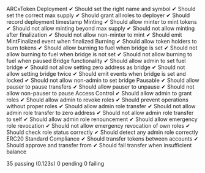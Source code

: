  ARCxToken
    Deployment
      ✔ Should set the right name and symbol
      ✔ Should set the correct max supply
      ✔ Should grant all roles to deployer
      ✔ Should record deployment timestamp
    Minting
      ✔ Should allow minter to mint tokens
      ✔ Should not allow minting beyond max supply
      ✔ Should not allow minting after finalization
      ✔ Should not allow non-minter to mint
      ✔ Should emit MintFinalized event when finalized
    Burning
      ✔ Should allow token holders to burn tokens
      ✔ Should allow burning to fuel when bridge is set
      ✔ Should not allow burning to fuel when bridge is not set
      ✔ Should not allow burning to fuel when paused
    Bridge functionality
      ✔ Should allow admin to set fuel bridge
      ✔ Should not allow setting zero address as bridge
      ✔ Should not allow setting bridge twice
      ✔ Should emit events when bridge is set and locked
      ✔ Should not allow non-admin to set bridge
    Pausable
      ✔ Should allow pauser to pause transfers
      ✔ Should allow pauser to unpause
      ✔ Should not allow non-pauser to pause
    Access Control
      ✔ Should allow admin to grant roles
      ✔ Should allow admin to revoke roles
      ✔ Should prevent operations without proper roles
      ✔ Should allow admin role transfer
      ✔ Should not allow admin role transfer to zero address
      ✔ Should not allow admin role transfer to self
      ✔ Should allow admin role renouncement
      ✔ Should allow emergency role revocation
      ✔ Should not allow emergency revocation of own roles
      ✔ Should check role status correctly
      ✔ Should detect any admin role correctly
    ERC20 Standard Compliance
      ✔ Should transfer tokens between accounts
      ✔ Should approve and transfer from
      ✔ Should fail transfer when insufficient balance


  35 passing (0.123s)
  0 pending
  0 failing